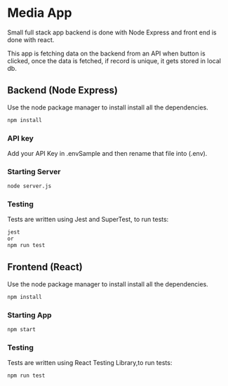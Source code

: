 # Media App

Small full stack app backend is done with Node Express and front end is done with react.

This app is fetching data on the backend from an API when button is clicked, once the data is fetched, if record is unique, it gets stored in local db.

## Backend (Node Express)

Use the node package manager to install  install all the dependencies.

```bash
npm install
```
### API key
Add your API Key in .envSample and then rename that file into (.env).

### Starting Server
```bash
node server.js
```
### Testing
Tests are written using Jest and SuperTest, to run tests:
```bash
jest
or
npm run test
```
## Frontend (React)
Use the node package manager to install  install all the dependencies.

```bash
npm install
```
### Starting App
```bash
npm start
```
### Testing
Tests are written using React Testing Library,to run tests:
```bash
npm run test
```